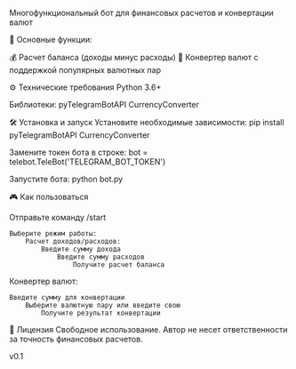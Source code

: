 Многофункциональный бот для финансовых расчетов и конвертации валют

📌 Основные функции:

💰 Расчет баланса (доходы минус расходы)
💱 Конвертер валют с поддержкой популярных валютных пар

⚙️ Технические требования
    Python 3.6+

Библиотеки:
    pyTelegramBotAPI
    CurrencyConverter
    
🛠 Установка и запуск
Установите необходимые зависимости:
    pip install pyTelegramBotAPI CurrencyConverter

Замените токен бота в строке:
    bot = telebot.TeleBot('TELEGRAM_BOT_TOKEN')

Запустите бота:
    python bot.py

🎮 Как пользоваться

Отправьте команду /start

    Выберите режим работы:
        Расчет доходов/расходов:
            Введите сумму дохода
                Введите сумму расходов
                    Получите расчет баланса
                    
Конвертер валют:

    Введите сумму для конвертации
        Выберите валютную пару или введите свою
            Получите результат конвертации

📜 Лицензия
Свободное использование. Автор не несет ответственности за точность финансовых расчетов.

v0.1
